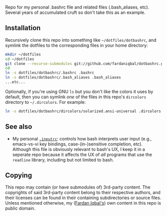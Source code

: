 Repo for my personal .bashrc file and related files (.bash_aliases,
etc).  Several years of accumulated cruft so don't take this as an
example.

## Installation

Recursively clone this repo into something like `~/dotfiles/dotbashrc`, and
symlink the dotfiles to the corresponding files in your home directory:

```bash
mkdir ~/dotfiles
cd ~/dotfiles
git clone --recurse-submodules git://github.com/fardaniqbal/dotbashrc.git
cd
ln -s dotfiles/dotbashrc/.bashrc .bashrc
ln -s dotfiles/dotbashrc/.bash_aliases .bash_aliases
...etc...
```

Optionally, if you're using GNU `ls` but you don't like the colors it uses
by default, then you can symlink _one_ of the files in this repo's
`dircolors` directory to `~/.dircolors`.  For example:

```bash
ln -s dotfiles/dotbashrc/dircolors/solarized.ansi-universal .dircolors
```

## See also

* My personal [`.inputrc`][inputrc]: controls how bash interprets user
  input (e.g., emacs-vs-vi key bindings, case-(in-)sensitive completion,
  etc).  Although this file is obviously relevant to bash's UX, I keep it
  in a seperate repo because it affects the UX of _all_ programs that use
  the `readline` library, including but not limited to bash.

[inputrc]: https://github.com/fardaniqbal/dotmisc/blob/master/.inputrc

## Copying

This repo may contain (or have submodules of) 3rd-party content.  The
copyrights of said 3rd-party content belong to their respective authors,
and their licenses can be found in their containing subdirectories or
source files.  Unless mentioned otherwise, my ([Fardan
Iqbal's](https://github.com/fardaniqbal)) own content in this repo is
public domain.

